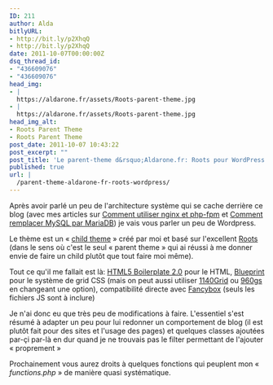 ```yaml
---
ID: 211
author: Alda
bitlyURL:
- http://bit.ly/p2XhqQ
- http://bit.ly/p2XhqQ
date: 2011-10-07T00:00:00Z
dsq_thread_id:
- "436609076"
- "436609076"
head_img:
- |
  https://aldarone.fr/assets/Roots-parent-theme.jpg
- |
  https://aldarone.fr/assets/Roots-parent-theme.jpg
head_img_alt:
- Roots Parent Theme
- Roots Parent Theme
post_date: 2011-10-07 10:43:22
post_excerpt: ""
post_title: 'Le parent-theme d&rsquo;Aldarone.fr: Roots pour WordPress'
published: true
url: |
  /parent-theme-aldarone-fr-roots-wordpress/
---
```


Après avoir parlé un peu de l'architecture système qui se cache derrière ce blog (avec mes articles sur <a href="https://aldarone.fr/avec-quoi-il-marche-ton-serveur/" title="Avec quoi il marche ton serveur ?">Comment utiliser nginx et php-fpm</a> et <a href="https://aldarone.fr/passer-de-mysql-a-mariadb/" title="Passer de MySQL à MariaDB">Comment remplacer MySQL par MariaDB</a>) je vais vous parler un peu de Wordpress.

Le thème est un « <a href="http://codex.wordpress.org/Child_Themes">child theme</a> » créé par moi et basé sur l'excellent <a href="http://www.rootstheme.com/">Roots</a> (dans le sens où c'est le seul « parent theme » qui ai réussi à me donner envie de faire un child plutôt que tout faire moi même).

Tout ce qu'il me fallait est là: <a href="http://fr.html5boilerplate.com/">HTML5 Boilerplate 2.0</a> pour le HTML, <a href="http://www.blueprintcss.org/">Blueprint</a> pour le système de grid CSS (mais on peut aussi utiliser <a href="http://cssgrid.net/">1140Grid</a> ou <a href="http://960.gs/">960gs</a> en changeant une option), compatibilité directe avec <a href="http://fancybox.net/">Fancybox</a> (seuls les fichiers JS sont à inclure)

Je n'ai donc eu que très peu de modifications à faire. L'essentiel s'est résumé à adapter un peu pour lui redonner un comportement de blog (il est plutôt fait pour des sites et l'usage des pages) et quelques classes ajoutées par-çi par-là en dur quand je ne trouvais pas le filter permettant de l'ajouter « proprement »

Prochainement vous aurez droits à quelques fonctions qui peuplent mon « <em>functions.php</em> » de manière quasi systématique.